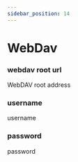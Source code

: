 ```yaml
---
sidebar_position: 14
---
```


# WebDav

### webdav root url

WebDAV root address

### username

username

### password

password